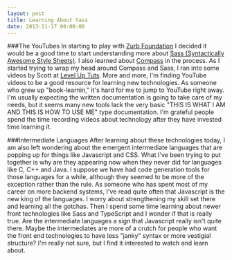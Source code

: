 ```yaml
---
layout: post
title: Learning About Sass
date: 2013-11-17 00:00:00
---
```


###The YouTubes
In starting to play with [Zurb Foundation](http://foundation.zurb.com/) I decided it would be a good time to start understanding more about [Sass (Syntactically Awesome Style Sheets)](http://sass-lang.com/). I also learned about [Compass](http://compass-style.org/) in the process. As I started trying to wrap my head around Compass and Sass, I ran into some videos by Scott at [Level Up Tuts](http://leveluptuts.com/).  More and more, I'm finding YouTube videos to be a good resource for learning new technologies. As someone who grew up "book-learnin," it's hard for me to jump to YouTube right away. I'm usually expecting the written documentation is going to take care of my needs, but it seems many new tools lack the very basic "THIS IS WHAT I AM AND THIS IS HOW TO USE ME" type documentation. I'm grateful people spend the time recording videos about technology after they have invested time learning it.

###Intermediate Languages
After learning about these technologies today, I am also left wondering about the emergent intermediate languages that are popping up for things like Javascript and CSS. What I've been trying to put together is why are they appearing now when they never did for languages like C, C++ and Java. I suppose we have had code generation tools for those languages for a while, although they seemed to be more of the exception rather than the rule. As someone who has spent most of my career on more backend systems, I've read quite often that Javascript is the new king of the languages. I worry about strengthening my skill set there and learning all the gotchas. Then I spend some time learning about newer front technologies like Sass and TypeScript and I wonder if that is really true. Are the intermediate languages a sign that Javascript really isn't quite there. Maybe the intermediates are more of a crutch for people who want the front end technologies to have less "janky" syntax or more vestigial structure? I'm really not sure, but I find it interested to watch and learn about.